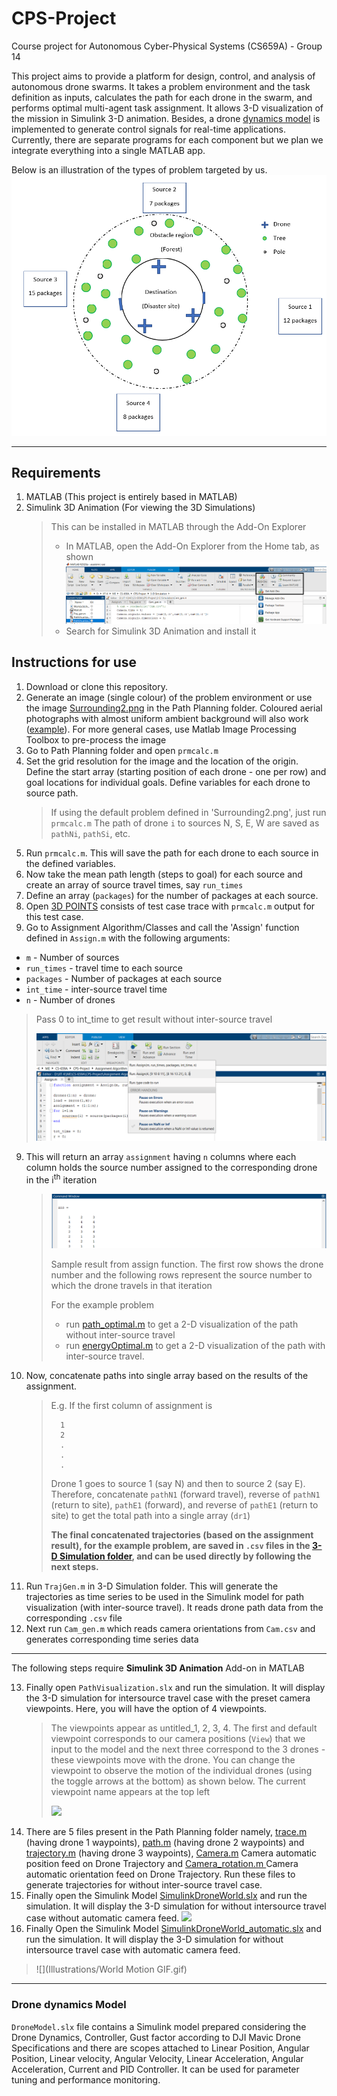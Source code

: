 # CPS-Project
Course project for Autonomous Cyber-Physical Systems (CS659A) - Group 14   

This project aims to provide a platform for design, control, and analysis of autonomous drone swarms. It takes a problem environment and the task definition as inputs, calculates the path for each drone in the swarm, and performs optimal multi-agent task assignment. It allows 3-D visualization of the mission in Simulink 3-D animation. Besides, a drone [dynamics model](https://github.com/Abdul-Hannan-Faruqi/CPS-Project/blob/main/DroneModel.slx) is implemented to generate control signals for real-time applications. Currently, there are separate programs for each component but we plan we integrate everything into a single MATLAB app.

Below is an illustration of the types of problem targeted by us.
![](Assignment%20Algorithm/Example-environment.PNG "An example problem environment")
***

## Requirements
1. MATLAB (This project is entirely based in MATLAB)
2. Simulink 3D Animation (For viewing the 3D Simulations)
    > This can be installed in MATLAB through the Add-On Explorer
    >   * In MATLAB, open the Add-On Explorer from the Home tab, as shown
    >   ![](Illustrations/Add-ons.png)
    >   * Search for Simulink 3D Animation and install it

## Instructions for use
1. Download or clone this repository.
2. Generate an image (single colour) of the problem environment or use the image [Surrounding2.png](https://github.com/Abdul-Hannan-Faruqi/CPS-Project/blob/main/Path%20Planning/Surrounding2.png) in the Path Planning folder. Coloured aerial photographs with almost uniform ambient background will also work ([example](Illustrations/Seg.png)). For more general cases, use Matlab Image Processing Toolbox to pre-process the image
3. Go to Path Planning folder and open `prmcalc.m`
4. Set the grid resolution for the image and the location of the origin. Define the start array (starting position of each drone - one per row) and goal locations for individual goals. Define variables for each drone to source path.
    > If using the default problem defined in 'Surrounding2.png', just run `prmcalc.m`
    > The path of drone `i` to sources N, S, E, W are saved as `pathNi`, `pathSi`, etc.
5. Run `prmcalc.m`. This will save the path for each drone to each source in the defined variables.
6. Now take the mean path length (steps to goal) for each source and create an array of source travel times, say `run_times`
7. Define an array (`packages`) for the number of packages at each source.
8. Open [3D POINTS](https://github.com/Abdul-Hannan-Faruqi/CPS-Project/tree/main/3-D%20Simulation) consists of test case trace with `prmcalc.m` output for this test case.  
9. Go to Assignment Algorithm/Classes and call the 'Assign' function defined in `Assign.m` with the following arguments:
  * `m` - Number of sources
  * `run_times` - travel time to each source
  * `packages` - Number of packages at each source
  * `int_time` - inter-source travel time
  * `n` - Number of drones
  
  > Pass 0 to int_time to get result without inter-source travel
  > 
  > ![](Illustrations/Assign.png)
  > 
9. This will return an array `assignment` having `n` columns where each column holds the source number assigned to the corresponding drone in the i<sup>th</sup> iteration  
    > 
    > ![](Illustrations/Assign-ans.PNG)
    > 
    > Sample result from assign function. The first row shows the drone number and the following rows represent the source number to which the drone travels in that iteration
    > 
    > For the example problem 
    >  * run [path_optimal.m](https://github.com/Abdul-Hannan-Faruqi/CPS-Project/blob/main/Path%20Planning/path_optimal.m) to get a 2-D visualization of the path without inter-source travel
    >  * run [energyOptimal.m](https://github.com/Abdul-Hannan-Faruqi/CPS-Project/blob/main/Path%20Planning/energyOptimal.m) to get a 2-D visualization of the path with inter-source travel.
10. Now, concatenate paths into single array based on the results of the assignment.
    > E.g. If the first column of assignment is
    > 
    >       1
    >       2
    >       .
    >       .
    >       .
    > 
    > Drone 1 goes to source 1 (say N) and then to source 2 (say E). Therefore, concatenate `pathN1` (forward travel), reverse of `pathN1` (return to site), `pathE1` (forward), and reverse of `pathE1` (return to site) to get the total path into a single array (`dr1`)
    > 
    > **The final concatenated trajectories (based on the assignment result), for the example problem, are saved in `.csv` files in the [3-D Simulation folder](https://github.com/Abdul-Hannan-Faruqi/CPS-Project/tree/main/3-D%20Simulation), and can be used directly by following the next steps.**
11.  Run `TrajGen.m` in 3-D Simulation folder. This will generate the trajectories as time series to be used in the Simulink model for path visualization (with inter-source travel). It reads drone path data from the corresponding `.csv` file
12. Next run `Cam_gen.m` which reads camera orientations from `Cam.csv` and generates corresponding time series data

*** 
The following steps require **Simulink 3D Animation** Add-on in MATLAB  

13. Finally open `PathVisualization.slx` and run the simulation. It will display the 3-D simulation for intersource travel case with the preset camera viewpoints. Here, you will have the option of 4 viewpoints.
    > The viewpoints appear as untitled_1, 2, 3, 4. The first and default viewpoint corresponds to our camera positions (`View`) that we input to the model and the next three correspond to the 3 drones - these viewpoints move with the drone. You can change the viewpoint to observe the motion of the individual drones (using the toggle arrows at the bottom) as shown below. The current viewpoint name appears at the top left 
    > 
    > ![](Illustrations/World.gif)
14. There are 5 files present in the Path Planning folder namely, [trace.m](https://github.com/Abdul-Hannan-Faruqi/CPS-Project/blob/main/3-D%20Simulation/trace.m) (having drone 1 waypoints), [path.m](https://github.com/Abdul-Hannan-Faruqi/CPS-Project/blob/main/3-D%20Simulation/path.m) (having drone 2 waypoints) and [trajectory.m](https://github.com/Abdul-Hannan-Faruqi/CPS-Project/blob/main/3-D%20Simulation/trajectory.m) (having drone 3 waypoints), [Camera.m](https://github.com/Abdul-Hannan-Faruqi/CPS-Project/blob/main/3-D%20Simulation/Camera.m) Camera automatic position feed on Drone Trajectory and [Camera_rotation.m
](https://github.com/Abdul-Hannan-Faruqi/CPS-Project/blob/main/3-D%20Simulation/Camera_rotation.m) Camera automatic orientation feed on Drone Trajectory. Run these files to generate trajectories for without inter-source travel case.
15. Finally open the Simulink Model [SimulinkDroneWorld.slx](https://github.com/Abdul-Hannan-Faruqi/CPS-Project/blob/main/3-D%20Simulation/SimulinkDroneWorld.slx) and run the simulation. It will display the 3-D simulation for without intersource travel case without automatic camera feed.
    ![](Illustrations/DRONE-MOTION-WITHOUT-INTERSOURCE.gif)
16. Finally Open the Simulink Model [SimulinkDroneWorld_automatic.slx](https://github.com/Abdul-Hannan-Faruqi/CPS-Project/blob/main/3-D%20Simulation/SimulinkDroneWorld_automatic.slx) and run the simulation. It will display the 3-D simulation for without intersource travel case with automatic camera feed.
> 
> ![](Illustrations/World Motion GIF.gif)
***
### Drone dynamics Model
`DroneModel.slx` file contains a Simulink model prepared considering the Drone Dynamics, Controller, Gust factor according to DJI Mavic Drone Specifications and there are scopes attached to Linear Position, Angular Position, Linear velocity, Angular Velocity, Linear Acceleration, Angular Acceleration, Current and PID Controller. It can be used for parameter tuning and performance monitoring.
